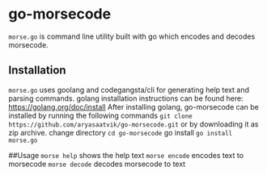 # go-morsecode
`morse.go` is command line utility built with go which encodes and decodes morsecode.

## Installation
`morse.go` uses goolang and codegangsta/cli for generating help text and parsing commands.
golang installation instructions can be found here: 
https://golang.org/doc/install
After installing golang, go-morsecode can be installed by running the following commands
`git clone https://github.com/aryasaatvik/go-morsecode.git` or by downloading it as zip archive.
change directory
`cd go-morsecode`
go install
`go install morse.go`

##Usage
`morse help` shows the help text
`morse encode` encodes text to morsecode
`morse decode` decodes morsecode to text
